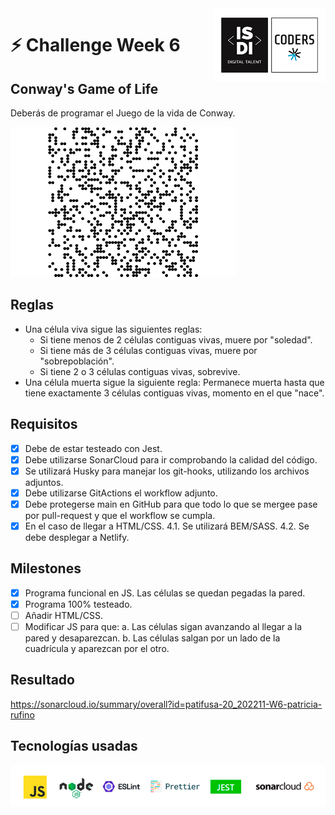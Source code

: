 <img align="right" width="179" height="118" alt="ISDI CODER LOGO" src="/assets/isdi_logo_hq.jpg">

# :zap: Challenge Week 6

## Conway's Game of Life

Deberás de programar el Juego de la vida de Conway.

![Logos of used technologies](/assets/gameOfLife.gif)

## Reglas

-   Una célula viva sigue las siguientes reglas:
    -   Si tiene menos de 2 células contiguas vivas, muere por "soledad".
    -   Si tiene más de 3 células contiguas vivas, muere por "sobrepoblación".
    -   Si tiene 2 o 3 células contiguas vivas, sobrevive.
-   Una célula muerta sigue la siguiente regla: Permanece muerta hasta que tiene exactamente 3 células contiguas vivas, momento en el que "nace".

## Requisitos

-   [x] Debe de estar testeado con Jest.
-   [x] Debe utilizarse SonarCloud para ir comprobando la calidad del código.
-   [x] Se utilizará Husky para manejar los git-hooks, utilizando los archivos adjuntos.
-   [x] Debe utilizarse GitActions el workflow adjunto.
-   [x] Debe protegerse main en GitHub para que todo lo que se mergee pase por pull-request y que el workflow se cumpla.
-   [x] En el caso de llegar a HTML/CSS. 4.1. Se utilizará BEM/SASS. 4.2. Se debe desplegar a Netlify.

## Milestones

-   [x] Programa funcional en JS. Las células se quedan pegadas la pared.
-   [x] Programa 100% testeado.
-   [ ] Añadir HTML/CSS.
-   [ ] Modificar JS para que: a. Las células sigan avanzando al llegar a la pared y desaparezcan. b. Las células salgan por un lado de la cuadrícula y aparezcan por el otro.

## Resultado

https://sonarcloud.io/summary/overall?id=patifusa-20_202211-W6-patricia-rufino

## Tecnologías usadas

![Logos of used technologies](/assets/tech_logos_v2.jpg)
